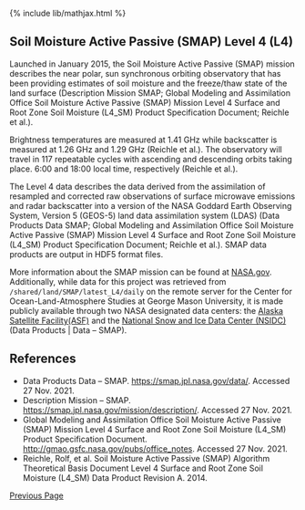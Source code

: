 {% include lib/mathjax.html %}

## Soil Moisture Active Passive (SMAP) Level 4 (L4)

Launched in January 2015, the Soil Moisture Active Passive (SMAP) mission describes the near polar, sun synchronous orbiting observatory that has been providing estimates of soil moisture and the freeze/thaw state of the land surface (Description Mission SMAP; Global Modeling and Assimilation Office Soil Moisture Active Passive (SMAP) Mission Level 4 Surface and Root Zone Soil Moisture (L4_SM) Product Specification Document; Reichle et al.). 

Brightness temperatures are measured at 1.41 GHz while backscatter is measured at 1.26 GHz and 1.29 GHz (Reichle et al.). The observatory will travel in 117 repeatable cycles with ascending and descending orbits taking place. 6:00 and 18:00 local time, respectively (Reichle et al.). 

The Level 4 data describes the data derived from the assimilation of resampled and corrected raw observations of surface microwave emissions and radar backscatter into a version of the NASA Goddard Earth Observing System, Version 5 (GEOS-5) land data assimilation system (LDAS) (Data Products Data SMAP; Global Modeling and Assimilation Office Soil Moisture Active Passive (SMAP) Mission Level 4 Surface and Root Zone Soil Moisture (L4_SM) Product Specification Document; Reichle et al.). SMAP data products are output in HDF5 format files.

More information about the SMAP mission can be found at [NASA.gov]( https://smap.jpl.nasa.gov). Additionally, while data for this project was retrieved from `/shared/land/SMAP/latest_L4/daily` on the remote server for the Center for Ocean-Land-Atmosphere Studies at George Mason University, it is made publicly available through two NASA designated data centers: the [Alaska Satellite Facility(ASF)](https://asf.alaska.edu/data-sets/sar-data-sets/soil-moisture-active-passive-smap-mission/) and  the [National Snow and Ice Data Center (NSIDC)](https://nsidc.org/data/smap)(Data Products | Data – SMAP).

## References

* Data Products Data – SMAP. https://smap.jpl.nasa.gov/data/. Accessed 27 Nov. 2021.
* Description Mission – SMAP. https://smap.jpl.nasa.gov/mission/description/. Accessed 27 Nov. 2021.
* Global Modeling and Assimilation Office Soil Moisture Active Passive (SMAP) Mission Level 4 Surface and Root Zone Soil Moisture (L4_SM) Product Specification Document. http://gmao.gsfc.nasa.gov/pubs/office_notes. Accessed 27 Nov. 2021.
* Reichle, Rolf, et al. Soil Moisture Active Passive (SMAP) Algorithm Theoretical Basis Document Level 4 Surface and Root Zone Soil Moisture (L4_SM) Data Product Revision A. 2014.



[Previous Page](./) 

